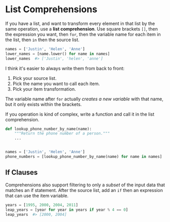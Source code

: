 # List Comprehensions

If you have a list, and want to transform every element in that list by the same operation, use a **list comprehension**.
Use square brackets `[]`, then the expression you want, then `for`, then the variable name for each item in the list, then `in` then the source list.

```py
names = ['Justin', 'Helen', 'Anne']
lower_names = [name.lower() for name in names]
lower_names  #> ['Justin', 'helen', 'anne']
```

I think it's easier to always write them from back to front:

1. Pick your source list.
1. Pick the name you want to call each item.
1. Pick your item transformation.

The variable name after `for` actually _creates a new variable_ with that name, but it only exists within the brackets.

If you operation is kind of complex, write a function and call it in the list comprehension.

```py
def lookup_phone_number_by_name(name):
    """Return the phone number of a person."""
    ...


names = ['Justin', 'Helen', 'Anne']
phone_numbers = [lookup_phone_number_by_name(name) for name in names]
```

## If Clauses

Comprehensions also support filtering to only a _subset_ of the input data that matches an if statement.
After the source list, add an `if` then an expression that can use the item variable.

```py
years = [1995, 2000, 2004, 2011]
leap_years = [year for year in years if year % 4 == 0]
leap_years  #> [2000, 2004]
```
